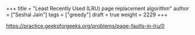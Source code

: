 +++
title = "Least Recently Used (LRU) page replacement algorithm"
author = ["Seshal Jain"]
tags = ["greedy"]
draft = true
weight = 2229
+++

<https://practice.geeksforgeeks.org/problems/page-faults-in-lru/0>
